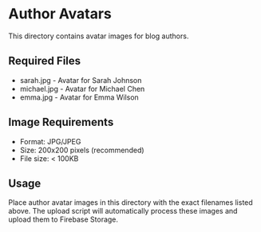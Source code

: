 # Author Avatars

This directory contains avatar images for blog authors. 

## Required Files
- sarah.jpg - Avatar for Sarah Johnson
- michael.jpg - Avatar for Michael Chen
- emma.jpg - Avatar for Emma Wilson

## Image Requirements
- Format: JPG/JPEG
- Size: 200x200 pixels (recommended)
- File size: < 100KB

## Usage
Place author avatar images in this directory with the exact filenames listed above. The upload script will automatically process these images and upload them to Firebase Storage. 